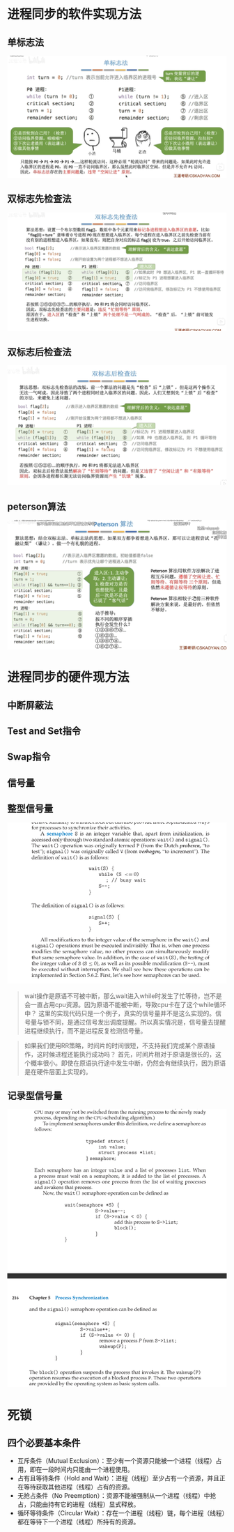 # 进程同步的软件实现方法

## 单标志法

![Alt text](../image/image1.png)

## 双标志先检查法

![Alt text](../image/image2.png)

## 双标志后检查法

![Alt text](../image/image3.png)
 
## peterson算法

 ![Alt text](../image/image4.png)

# 进程同步的硬件现方法

## 中断屏蔽法

## Test and Set指令

## Swap指令

## 信号量

## 整型信号量
 ![Alt text](../image/image5.png)
 
 > wait操作是原语不可被中断，那么wait进入while时发生了忙等待，岂不是会一直占用cpu资源。因为原语不能被中断，导致cpu卡在了这个while循环中？
这里的实现代码只是一个例子，真实的信号量并不是这么实现的。信号量与锁不同，是通过信号发出调度提醒。所以真实情况是，信号量去提醒进程继续执行，而不是进程反复检测信号量。

 > 如果我们使用RR策略，时间片的时间很短，不支持我们完成某个原语操作，这时候进程还能执行成功吗？
    首先，时间片相对于原语是很长的，这个概率很小。即使在原语执行途中发生中断，仍然会有继续执行，因为原语是在硬件层面上实现的。
 ## 记录型信号量

![Alt text](../image/image6.png)

# 死锁

## 四个必要基本条件

- 互斥条件（Mutual Exclusion）：至少有一个资源只能被一个进程（线程）占用，即在一段时间内只能由一个进程使用。
- 占有且等待条件（Hold and Wait）：进程（线程）至少占有一个资源，并且正在等待获取其他进程（线程）占有的资源。
- 无抢占条件（No Preemption）：资源不能被强制从一个进程（线程）中抢占，只能由持有它的进程（线程）显式释放。
- 循环等待条件（Circular Wait）：存在一个进程（线程）链，每个进程（线程）都在等待下一个进程（线程）所持有的资源。